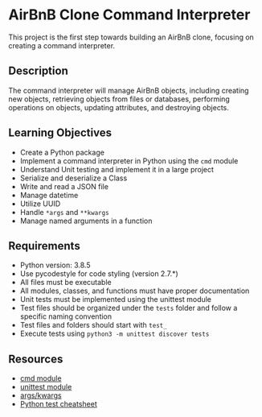 # AirBnB Clone Command Interpreter

This project is the first step towards building an AirBnB clone, focusing on creating a command interpreter.

## Description

The command interpreter will manage AirBnB objects, including creating new objects, retrieving objects from files or databases, performing operations on objects, updating attributes, and destroying objects.

## Learning Objectives

- Create a Python package
- Implement a command interpreter in Python using the `cmd` module
- Understand Unit testing and implement it in a large project
- Serialize and deserialize a Class
- Write and read a JSON file
- Manage datetime
- Utilize UUID
- Handle `*args` and `**kwargs`
- Manage named arguments in a function

## Requirements

- Python version: 3.8.5
- Use pycodestyle for code styling (version 2.7.*)
- All files must be executable
- All modules, classes, and functions must have proper documentation
- Unit tests must be implemented using the unittest module
- Test files should be organized under the `tests` folder and follow a specific naming convention
- Test files and folders should start with `test_`
- Execute tests using `python3 -m unittest discover tests`

## Resources

- [cmd module](https://docs.python.org/3/library/cmd.html)
- [unittest module](https://docs.python.org/3/library/unittest.html)
- [args/kwargs](https://docs.python.org/3/tutorial/controlflow.html#arbitrary-argument-lists)
- [Python test cheatsheet](https://www.pythonsheets.com/notes/python-tests.html)
